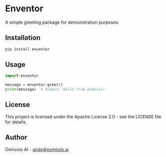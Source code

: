 # Enventor

A simple greeting package for demonstration purposes.

## Installation

```bash
pip install enventor
```

## Usage

```python
import enventor

message = enventor.greet()
print(message)  # Output: Hello from Osmosis!
```

## License

This project is licensed under the Apache License 2.0 - see the LICENSE file for details.

## Author

Osmosis AI - andy@osmosis.ai
